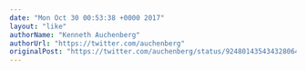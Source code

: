 ```yaml
---
date: "Mon Oct 30 00:53:38 +0000 2017"
layout: "like"
authorName: "Kenneth Auchenberg"
authorUrl: "https://twitter.com/auchenberg"
originalPost: "https://twitter.com/auchenberg/status/924801435434328064"
---
```

